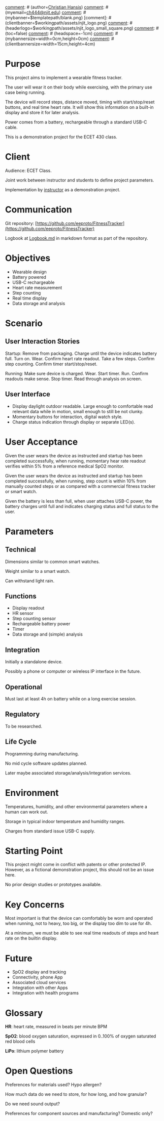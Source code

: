 [comment]: # (myclient=NJIT)
[comment]: # (date=2025-01-21)
[comment]: # (copyrightdate=$date)
[comment]: # (title=ECET 430 - Demo Project FitT - Project Definition)
[comment]: # (author=[Christian Hansis](mailto:christian.hansis@njit.edu))
[comment]: # (myemail=ch444@njit.edu)
[comment]: # (mybanner=$templatepath/blank.png)
[comment]: # (clientbanner=$workingpath/assets/njit_logo.png)
[comment]: # (headerlogo=$workingpath/assets/njit_logo_small_square.png)
[comment]: # (toc=false)
[comment]: # (headspace=-1cm)
[comment]: # (mybannersize=width=0cm,height=0cm)
[comment]: # (clientbannersize=width=15cm,height=4cm)

# Purpose

This project aims to implement a wearable fitness tracker.

The user will wear it on their body while exercising, with the primary use case being running. 

The device will record steps, distance moved, timing with start/stop/reset buttons, and real time heart rate. It will show this information on a built-in display and store it for later analysis.

Power comes from a battery, rechargeable through a standard USB-C cable.

This is a demonstration project for the ECET 430 class.

# Client

Audience: ECET Class.

Joint work between instructor and students to define project parameters.

Implementation by [instructor](mailto:christian.hansis@njit.edu) as a demonstration project.

# Communication

Git repository: [https://github.com/eeproto/FitnessTracker](https://github.com/eeproto/FitnessTracker)

Logbook at [Logbook.md](https://github.com/eeproto/FitnessTracker/blob/main/documentation/Logbook.md) in markdown format as part of the repository.

# Objectives

- Wearable design
- Battery powered
- USB-C rechargeable
- Heart rate measurement
- Step counting
- Real time display
- Data storage and analysis

# Scenario

## User Interaction Stories

Startup: Remove from packaging. Charge until the device indicates battery full. Turn on. Wear. Confirm heart rate readout. Take a few steps. Confirm step counting. Confirm timer start/stop/reset.

Running: Make sure device is charged. Wear. Start timer. Run. Confirm readouts make sense. Stop timer. Read through analysis on screen.

## User Interface

- Display daylight outdoor readable. Large enough to comfortable read relevant data while in motion, small enough to still be not clunky.
- Momentary buttons for interaction, digital watch style.
- Charge status indication through display or separate LED(s).

# User Acceptance

Given the user wears the device as instructed and startup has been completed successfully, when running, momentary hear rate readout verifies within 5% from a reference medical SpO2 monitor.

Given the user wears the device as instructed and startup has been completed successfully, when running, step count is within 10% from manually counted steps or as compared with a commercial fitness tracker or smart watch.

Given the battery is less than full, when user attaches USB-C power, the battery charges until full and indicates charging status and full status to the user.

# Parameters

## Technical

Dimensions similar to common smart watches.

Weight similar to a smart watch.

Can withstand light rain.

## Functions

- Display readout
- HR sensor
- Step counting sensor
- Rechargeable battery power
- Timer
- Data storage and (simple) analysis

## Integration

Initially a standalone device.

Possibly a phone or computer or wireless IP interface in the future.

## Operational

Must last at least 4h on battery while on a long exercise session.

## Regulatory

To be researched.

## Life Cycle

Programming during manufacturing.

No mid cycle software updates planned.

Later maybe associated storage/analysis/integration services.

# Environment

Temperatures, humidity, and other environmental parameters where a human can work out.

Storage in typical indoor temperature and humidity ranges.

Charges from standard issue USB-C supply.

# Starting Point

This project might come in conflict with patents or other protected IP. However, as a fictional demonstration project, this should not be an issue here.

No prior design studies or prototypes available.

# Key Concerns

Most important is that the device can comfortably be worn and operated when running, not to heavy, too big, or the display too dim to use for 4h.

At a minimum, we must be able to see real time readouts of steps and heart rate on the builtin display.

# Future

- SpO2 display and tracking
- Connectivity, phone App
- Associated cloud services
- Integration with other Apps
- Integration with health programs

# Glossary

**HR**: heart rate, measured in beats per minute BPM

**SpO2**: blood oxygen saturation, expressed in 0..100% of oxygen saturated red blood cells

**LiPo**: lithium polymer battery

# Open Questions

Preferences for materials used? Hypo allergen?

How much data do we need to store, for how long, and how granular?

Do we need sound output?

Preferences for component sources and manufacturing? Domestic only?
